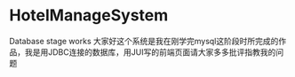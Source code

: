 # HotelManageSystem
 Database stage works
大家好这个系统是我在刚学完mysql这阶段时所完成的作品，我是用JDBC连接的数据库，用JUI写的前端页面请大家多多批评指教我的问题
